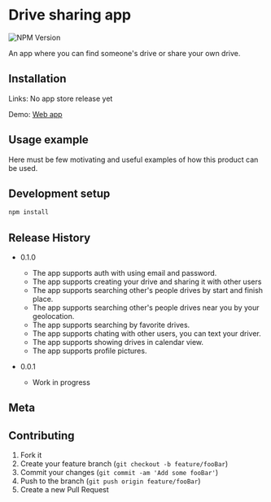 # Drive sharing app

![NPM Version][npm-image]


An app where you can find someone's drive or share your own drive.​



## Installation

Links:
No app store release yet

Demo: [Web app](https://share-your-drive-8c7b1.web.app/)

## Usage example

Here must be few motivating and useful examples of how this product can be used. 


## Development setup


```sh
npm install
```

## Release History

* 0.1.0
    * The app supports auth with using email and password.
    * The app supports creating your drive and sharing it with other users
    * The app supports searching other's people drives by start and finish place.
    * The app supports searching other's people drives near you by your geolocation.
    * The app supports searching by favorite drives.
    * The app supports chating with other users, you can text your driver.
    * The app supports showing drives in calendar view.
    * The app supports profile pictures.


* 0.0.1
    * Work in progress

## Meta



## Contributing

1. Fork it
2. Create your feature branch (`git checkout -b feature/fooBar`)
3. Commit your changes (`git commit -am 'Add some fooBar'`)
4. Push to the branch (`git push origin feature/fooBar`)
5. Create a new Pull Request

<!-- Markdown link & img dfn's -->
[npm-image]: https://img.shields.io/npm/v/datadog-metrics.svg?style=flat-square
